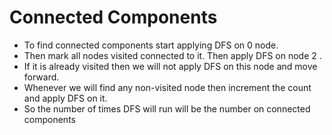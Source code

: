 # Connected Components
- To find connected components start applying DFS on 0 node.
- Then mark all nodes visited connected to it. Then apply DFS on node 2 .
- If it is already visited then we will      not apply DFS on this node and move forward.
- Whenever we will find any non-visited node then increment the count and apply DFS on it.
- So the number of times DFS will run will be the number on connected components


